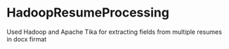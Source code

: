 # HadoopResumeProcessing
Used Hadoop and Apache Tika for extracting fields from multiple resumes in docx firmat
